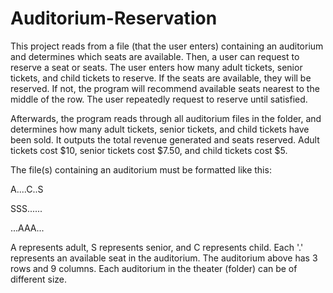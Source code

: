 # Auditorium-Reservation

This project reads from a file (that the user enters) containing an auditorium and determines which seats are available. Then, a user can 
request to reserve a seat or seats. The user enters how many adult tickets, senior tickets, and child tickets to reserve. If the seats are 
available, they will be reserved. If not, the program will recommend available seats nearest to the middle of the row. The user repeatedly
request to reserve until satisfied. 

Afterwards, the program reads through all auditorium files in the folder, and determines how many adult tickets, senior tickets, and child
tickets have been sold. It outputs the total revenue generated and seats reserved. Adult tickets cost $10, senior tickets cost $7.50, and 
child tickets cost $5.

The file(s) containing an auditorium must be formatted like this:

A....C..S

SSS......

...AAA...

A represents adult, S represents senior, and C represents child. Each '.' represents an available seat in the auditorium. The auditorium 
above has 3 rows and 9 columns. Each auditorium in the theater (folder) can be of different size. 
